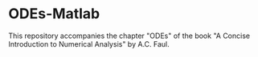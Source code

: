 # ODEs-Matlab
This repository accompanies the chapter "ODEs" of the book "A Concise Introduction to Numerical Analysis" by A.C. Faul.
